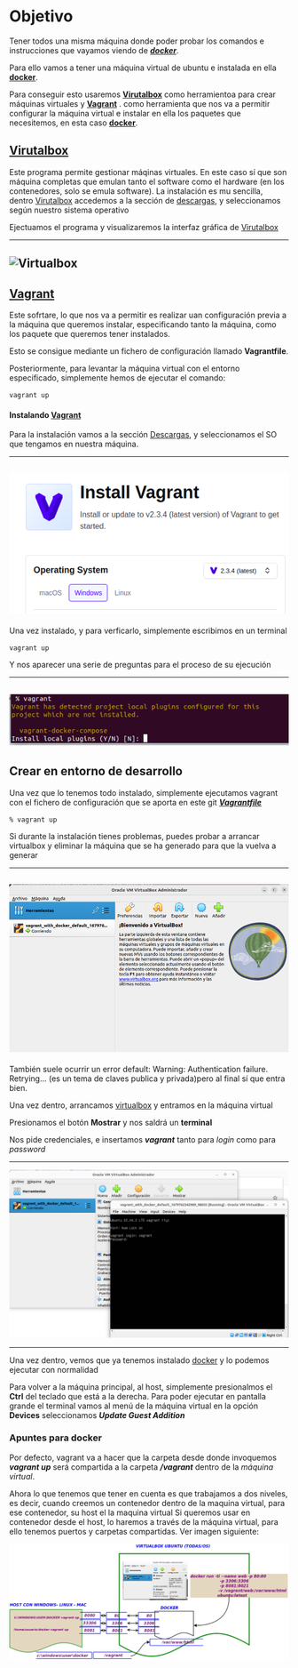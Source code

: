 # Objetivo
Tener todos una misma máquina donde poder probar los comandos e instrucciones que vayamos viendo de ***[docker](https://www.docker.com/)***.

Para ello vamos a tener una máquina virtual de ubuntu e instalada en ella **[docker](https://www.docker.com/)**.

Para conseguir esto usaremos **[Virutalbox](https://www.virtualbox.org/)** como herramientoa para crear máquinas virtuales y **[Vagrant](https://www.vagrantup.com/)** .
como herramienta que nos va a permitir configurar la máquina virtual e instalar en ella los paquetes que necesitemos, en esta caso **[docker](https://www.docker.com/)**.
## [Virutalbox](https://www.virtualbox.org/)
Este programa permite gestionar máqinas virtuales. En este caso sí que son máquina completas que emulan tanto el software como el hardware (en los contenedores, solo se emula software).
La instalación es mu sencilla, dentro [Virutalbox](https://www.virtualbox.org/)  accedemos a la sección de [descargas](https://www.virtualbox.org/wiki/Downloads), y seleccionamos según nuestro sistema operativo


Ejectuamos el programa y visualizaremos la interfaz gráfica de [Virutalbox](https://www.virtualbox.org/)

------
![Virtualbox](./imagenes/virtualbox.pnglbox)
------

## [Vagrant](https://www.vagrantup.com/)
Este sofrtare, lo que nos va a permitir es realizar uan configuración previa a la máquina que queremos instalar, especificando tanto la máquina, como los paquete que queremos tener instalados.

Esto se consigue mediante un fichero de configuración llamado **Vagrantfile**.

Posteriormente,  para levantar la máquina virtual con el entorno especificado, simplemente hemos de ejecutar el comando:
```shell
vagrant up
```
 #### Instalando [Vagrant](https://www.vagrantup.com/)

 Para la instalación vamos a la sección [Descargas](https://developer.hashicorp.com/vagrant/downloads), y seleccionamos el SO que tengamos en nuestra máquina.

-----
 ![Instalando Vagrat](./imagenes/install_vagrant.png)
-----
Una vez instalado, y para verficarlo, simplemente escribimos en un terminal 
```shell
vagrant up
```
Y nos aparecer una serie de preguntas para el proceso de su ejecución

-----
 ![Vagrat instalado](./imagenes/vagrant_exec_1.png)
-----

## Crear en entorno de desarrollo
Una vez que lo tenemos todo instalado, simplemente ejecutamos vagrant con el fichero de configuración que se aporta en este git ***[Vagrantfile](./Vagrantfile)***
```shell
% vagrant up
```
 
Si durante la instalación tienes problemas, puedes probar a arrancar virtualbox y eliminar la máquina que se ha generado para que la vuelva a generar
 
------
 ![Virtualabox running ](./imagenes/vitualbox_running.png)
 -------

También suele ocurrir un error 
 default: Warning: Authentication failure. Retrying...
(es un tema de claves publica y privada)pero al final sí que entra bien.

Una vez dentro, arrancamos [virtualbox](https://www.virtualbox.org/) y entramos en la máquina virtual

Presionamos el botón **Mostrar** y nos saldrá un **terminal**

Nos pide credenciales, e insertamos ***vagrant*** tanto para *login*  como para *password*

____
![Virtualbox running](./imagenes/vitualbox_running.png_1.png)
____

Una vez dentro, vemos que ya tenemos instalado [docker]() y lo podemos ejecutar con normalidad

Para volver a la máquina principal, al host, simplemente presionalmos el **Ctrl** del teclado que está a la derecha.
Para poder ejecutar en pantalla grande el terminal vamos al menú de la máquina virtual en la opción **Devices** seleccionamos ***Update Guest Addition***
### Apuntes para docker

Por defecto, vagrant va a hacer que la carpeta desde donde invoquemos ***vagrant up*** será compartida  a la carpeta ***/vagrant*** dentro de la *máquina virtual*.

Ahora lo que tenemos que tener en cuenta es que trabajamos a dos niveles, es decir, cuando creemos un contenedor dentro de la maquina virtual, para ese contenedor, su host el la maquina virtual
Si queremos usar en contenedor desde el host, lo haremos a través de la máquina virtual, para ello tenemos puertos y carpetas compartidas. Ver imagen siguiente:


![Diagrama general](./imagenes/diagrama_general.png)


